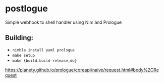 # postlogue

Simple webhook to shell handler using Nim and Prologue

## Building:
* `nimble install yaml prologue`
* `make setup`
* `make {build,build-release,do}`

https://planety.github.io/prologue/coreapi/naive/request.html#body%2CRequest